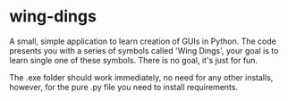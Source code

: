 # wing-dings
A small, simple application to learn creation of GUIs in Python. The code presents you with a series of symbols called 'Wing Dings', your goal is to learn single one of these symbols. There is no goal, it's just for fun.

The .exe folder should work immediately, no need for any other installs, however, for the pure .py file you need to install requirements. 
